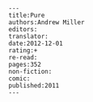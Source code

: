
    ---
    title:Pure
    authors:Andrew Miller
    editors:
    translator:
    date:2012-12-01
    rating:+
    re-read:
    pages:352
    non-fiction:
    comic:
    published:2011
    ---

    